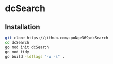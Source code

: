 # dcSearch

## Installation
```bash
git clone https://github.com/spoNge369/dcSearch
cd dcSearch
go mod init dcSearch
go mod tidy
go build -ldflags "-w -s" .
```
